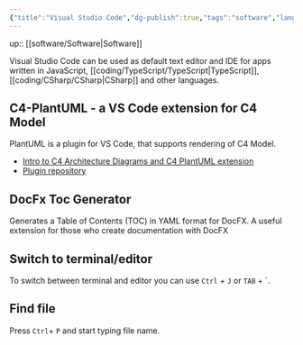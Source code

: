 ```yaml
---
{"title":"Visual Studio Code","dg-publish":true,"tags":"software","language":"en","permalink":"/software/visual-studio-code/","dgPassFrontmatter":true}
---
```


up:: [[software/Software\|Software]]

Visual Studio Code can be used as default text editor and IDE for apps written in JavaScript, [[coding/TypeScript/TypeScript\|TypeScript]], [[coding/CSharp/CSharp\|CSharp]] and other languages.

## C4-PlantUML - a VS Code extension for C4 Model

PlantUML is a plugin for VS Code, that supports rendering of C4 Model.  
- [Intro to C4 Architecture Diagrams and C4 PlantUML extension](https://www.youtube.com/watch?v=n-e1FDAtBuM)  
- [Plugin repository](https://github.com/plantuml-stdlib/C4-PlantUML)

## DocFx Toc Generator

Generates a Table of Contents (TOC) in YAML format for DocFX. A useful extension for those who create documentation with DocFX

## Switch to terminal/editor
To switch between terminal and editor you can use `Ctrl` + `J` or `TAB` + \`.

## Find file
Press `Ctrl`+ `P` and start typing file name.
